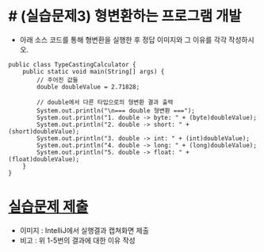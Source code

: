 
# # (실습문제3) 형변환하는 프로그램 개발

- 아래 소스 코드를 통해 형변환을 실행한 후 정답 이미지와 그 이유를 각각 작성하시오.

```
public class TypeCastingCalculator {
    public static void main(String[] args) {
        // 주어진 값들
        double doubleValue = 2.71828;
        
        // double에서 다른 타입으로의 형변환 결과 출력
        System.out.println("\n=== double 형변환 ===");
        System.out.println("1. double -> byte: " + (byte)doubleValue);
        System.out.println("2. double -> short: " + (short)doubleValue);
        System.out.println("3. double -> int: " + (int)doubleValue);
        System.out.println("4. double -> long: " + (long)doubleValue);
        System.out.println("5. double -> float: " + (float)doubleValue);
    }
}
```

# [실습문제 제출](../../Notice/실습문제%20제출.md)

- 이미지 : IntelliJ에서 실행결과 캡쳐화면 제출
- 비고 : 위 1-5번의 결과에 대한 이유 작성
